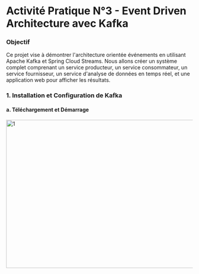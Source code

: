 # Activité Pratique N°3 - Event Driven Architecture avec Kafka


### Objectif
Ce projet vise à démontrer l'architecture orientée événements en utilisant Apache Kafka et Spring Cloud Streams. Nous allons créer un système complet comprenant un service producteur, un service consommateur, un service fournisseur, un service d'analyse de données en temps réel, et une application web pour afficher les résultats.

### 1. Installation et Configuration de Kafka

#### a. Téléchargement et Démarrage
<img src="pictures/1-downloadkafka" alt="1" width="600" height="400">
